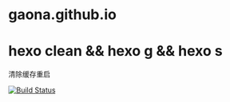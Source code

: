 # gaona.github.io
# hexo clean && hexo g && hexo s
  清除缓存重启
  
  [![Build Status](https://travis-ci.org/gaona233/gaona.github.io.svg?branch=master)](https://travis-ci.com/gaona233/gaona.github.io)
